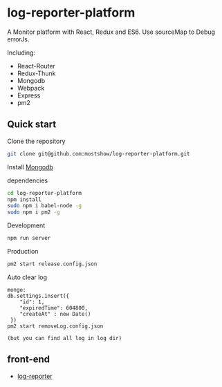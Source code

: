 # log-reporter-platform

A Monitor platform with React, Redux and ES6. Use sourceMap to Debug errorJs.

Including:

* React-Router
* Redux-Thunk
* Mongodb
* Webpack
* Express
* pm2

## Quick start

Clone the repository
```bash
git clone git@github.com:mostshow/log-reporter-platform.git
```

Install 
[Mongodb](https://docs.mongodb.com/manual/installation/)

dependencies 
```bash
cd log-reporter-platform
npm install
sudo npm i babel-node -g
sudo npm i pm2 -g
```


Development
```bash
npm run server
```

Production
```bash
pm2 start release.config.json
```

Auto clear log
```
mongo:
db.settings.insert({
    "id": 1,
    "expiredTime": 604800,
    "createAt" : new Date()
 })
pm2 start removeLog.config.json

(but you can find all log in log dir)
```
## front-end

- [log-reporter](https://github.com/mostshow/log-reporter)

